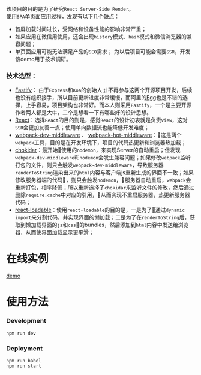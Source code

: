 该项目的目的是为了研究`React Server-Side Render`。<br>
使用`SPA`单页面应用过程，发现有以下几个缺点：
* 首屏加载时间过长，受网络和设备性能的影响非常严重；
* 如果应用在微信用使用，还会出现`history`模式、`hash`模式和微信浏览器的兼容问题；
* 单页面应用可能无法满足产品的`SEO`需求；
为以后项目可能会需要`SSR`，开发该demo用于技术调研。<br>
### 技术选型：
* [Fastify](https://www.fastify.io/)： 由于`Express`和`Koa`的创始人 [tj](https://github.com/tj) 不再参与这两个开源项目开发，后续也没有组织接手，所以目前更新进度非常缓慢，而阿里的[Egg](https://github.com/eggjs/egg)也是不错的选择，上手容易，项目架构也非常好。而本人则采用`Fastify`，一个是主要开源作者两人都是大牛，二个是想看一下有哪些好的设计思想。
* [React](https://github.com/facebook/react)：选择`React`的目的则是，感觉`React`的设计初衷就是负责`View`，这对`SSR`会更加友善一点；使用单向数据流也能降低开发难度；
* [webpack-dev-middleware](https://www.npmjs.com/package/webpack-dev-middleware) 、 [webpack-hot-middleware](https://www.npmjs.com/package/webpack-hot-middleware)：这是两个`webpack`工具，目的是在开发环境下，项目的代码热更新和浏览器热加载；
* [chokidar](https://www.npmjs.com/package/chokidar)：最开始使用的`nodemon`，来实现Server的自动重启；但发现`webpack-dev-middleware`和`nodemon`会发生兼容问题；如果修改`webpack`监听打包的文件，则只会触发`webpack-dev-middleware`，导致服务器`renderToString`渲染出来的`html`内容与客户端js重新生成的界面不一致；如果修改服务器端的代码，则只会触发`nodemon`，服务器自动重启，`webpack`会重新打包，相率降低；所以重新选择了`chokidar`来监听文件的修改，然后通过删除`require.cache`中对应的引用，从而实现不重启服务器，热更新服务器代码；
* [react-loadable](https://www.npmjs.com/package/react-loadable)：使用`react-loadable`的目的是，一是为了通过`dynamic import`来分割代码，并实现界面的懒加载；二是为了在`renderToString`后，获取到懒加载界面的`js`和`css`的bundles，然后添加到`html`内容中发送给浏览器，从而使界面加载显示更平滑；
# 在线实例
[demo](https://ssr.codermi.com/)
# 使用方法
### Development
```
npm run dev
```
### Deployment
```
npm run babel
npm run start
```
